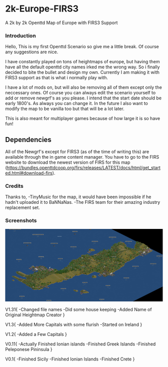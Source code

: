 # 2k-Europe-FIRS3
A 2k by 2k Openttd Map of Europe with FIRS3 Support

### Introduction

Hello, This is my first Openttd Scenario so give me a little break. Of course any suggestions are nice.

I have constantly played on tons of heightmaps of europe, but having them have all the default openttd city names irked me the wrong way. So i finally decided to bite the bullet and design my own. Currently I am making it with FIRS3 support as that is what i normally play with. 

I have a lot of mods on, but will also be removing all of them except only the neccessary ones. Of course you can always edit the scenario yourself to add or remove newgrf's as you please. I intend that the start date should be early 1800's. As always you can change it. In the future I also want to modify the map to be vanilla too but that will be a lot later.

This is also meant for multiplayer games because of how large it is so have fun!

## Dependencies

All of the Newgrf's except for FIRS3 (as of the time of writing this) are available through the in game content manager. You have to go to the FIRS website to download the newest version of FIRS for this map (https://bundles.openttdcoop.org/firs/releases/LATEST/docs/html/get_started.html#download-firs).

### Credits

Thanks to, 
-TinyMusic for the map, it would have been impossible if he hadn't uploaded it to BaNNaNas.
-The FIRS team for their amazing industry replacement set.

### Screenshots

![The Island of Crete, not fully on the heightmap. Nevertheless theres enough it will do.](images/crete.png)

V1.31{
-Changed file names
-Did some house keeping
-Added Name of Original Heightmap Creator
}

V1.3{
-Added More Capitals with some flurish
-Started on Ireland
}

V1.2{
-Added a Few Capitals
}

V0.11{
-Actually Finished Ionian islands
-Finished Greek Islands
-Finished Peleponese Pininsula
}

V0.1{
-Finished Sicily
-Finished Ionian Islands
-Finished Crete
}
